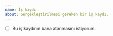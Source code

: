 ```yaml
---
name: İş kaydı
about: Gerçekleştirilmesi gereken bir iş kaydı.
---
```


- [ ] Bu iş kaydının bana atanmasını istiyorum.
